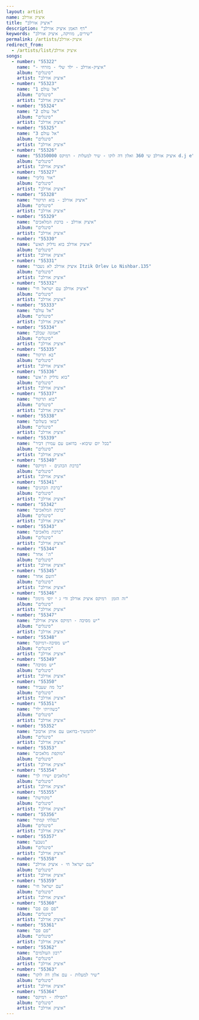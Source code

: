 ```yaml
---
layout: artist
name: איציק אורלב
title: "איציק אורלב"
description: "דף האמן איציק אורלב"
keywords: "שירים, מוזיקה, איציק אורלב"
permalink: /artists/איציק-אורלב
redirect_from:
  - /artists/list/איציק אורלב
songs:
  - number: "55322"
    name: "- איציק-אורלב - ילד שלי - מזרחי"
    album: "סינגלים"
    artist: "איציק אורלב"
  - number: "55323"
    name: "1 אל עולם"
    album: "סינגלים"
    artist: "איציק אורלב"
  - number: "55324"
    name: "2 אל עולם"
    album: "סינגלים"
    artist: "איציק אורלב"
  - number: "55325"
    name: "3 אל עולם"
    album: "סינגלים"
    artist: "איציק אורלב"
  - number: "55326"
    name: "55350000 איציק אורלב שי 360 ואלון דה לוקו - שיר למעלות - רמיקס d.j e"
    album: "סינגלים"
    artist: "איציק אורלב"
  - number: "55327"
    name: "אור בליבי"
    album: "סינגלים"
    artist: "איציק אורלב"
  - number: "55328"
    name: "איציק אורלב - בוא תרקוד"
    album: "סינגלים"
    artist: "איציק אורלב"
  - number: "55329"
    name: "איציק אורלב - ברכת המלאכים"
    album: "סינגלים"
    artist: "איציק אורלב"
  - number: "55330"
    name: "איציק אורלב בוא נדליק תאש"
    album: "סינגלים"
    artist: "איציק אורלב"
  - number: "55331"
    name: "איציק אורלב לא נשבר Itzik Orlev Lo Nishbar.135"
    album: "סינגלים"
    artist: "איציק אורלב"
  - number: "55332"
    name: "איציק אורלב עם ישראל חי"
    album: "סינגלים"
    artist: "איציק אורלב"
  - number: "55333"
    name: "אל עולם"
    album: "סינגלים"
    artist: "איציק אורלב"
  - number: "55334"
    name: "אמונה שבלב"
    album: "סינגלים"
    artist: "איציק אורלב"
  - number: "55335"
    name: "בא תרקוד"
    album: "סינגלים"
    artist: "איציק אורלב"
  - number: "55336"
    name: "בוא נדליק ת'אש"
    album: "סינגלים"
    artist: "איציק אורלב"
  - number: "55337"
    name: "בוא תרקוד"
    album: "סינגלים"
    artist: "איציק אורלב"
  - number: "55338"
    name: "בואי בשלום"
    album: "סינגלים"
    artist: "איציק אורלב"
  - number: "55339"
    name: "בכל יום שיבוא- בדואט עם עמירן דביר"
    album: "סינגלים"
    artist: "איציק אורלב"
  - number: "55340"
    name: "ברכת הכהנים - רמיקס"
    album: "סינגלים"
    artist: "איציק אורלב"
  - number: "55341"
    name: "ברכת הכהנים"
    album: "סינגלים"
    artist: "איציק אורלב"
  - number: "55342"
    name: "ברכת המלאכים"
    album: "סינגלים"
    artist: "איציק אורלב"
  - number: "55343"
    name: "ברכת מלאכים"
    album: "סינגלים"
    artist: "איציק אורלב"
  - number: "55344"
    name: "ה' אחד"
    album: "סינגלים"
    artist: "איציק אורלב"
  - number: "55345"
    name: "השם אחד"
    album: "סינגלים"
    artist: "איציק אורלב"
  - number: "55346"
    name: "זה הזמן  רמיקס איציק אורלב ודי ג י יוסי מימון"
    album: "סינגלים"
    artist: "איציק אורלב"
  - number: "55347"
    name: "יש מסיבה - רמיקס איציק אורלב"
    album: "סינגלים"
    artist: "איציק אורלב"
  - number: "55348"
    name: "יש מסיבה-רמיקס"
    album: "סינגלים"
    artist: "איציק אורלב"
  - number: "55349"
    name: "יש מסיבה"
    album: "סינגלים"
    artist: "איציק אורלב"
  - number: "55350"
    name: "כל מה שעביד"
    album: "סינגלים"
    artist: "איציק אורלב"
  - number: "55351"
    name: "כשהייתי ילד"
    album: "סינגלים"
    artist: "איציק אורלב"
  - number: "55352"
    name: "להמשיך-בדואט עם איתן ארבוב"
    album: "סינגלים"
    artist: "איציק אורלב"
  - number: "55353"
    name: "מוקפת מלאכים"
    album: "סינגלים"
    artist: "איציק אורלב"
  - number: "55354"
    name: "מלאכים ישירו לך"
    album: "סינגלים"
    artist: "איציק אורלב"
  - number: "55355"
    name: "מקודשת"
    album: "סינגלים"
    artist: "איציק אורלב"
  - number: "55356"
    name: "נפלתי קמתי"
    album: "סינגלים"
    artist: "איציק אורלב"
  - number: "55357"
    name: "נשבע"
    album: "סינגלים"
    artist: "איציק אורלב"
  - number: "55358"
    name: "עם ישראל חי - איציק אורלב"
    album: "סינגלים"
    artist: "איציק אורלב"
  - number: "55359"
    name: "עם ישראל חי"
    album: "סינגלים"
    artist: "איציק אורלב"
  - number: "55360"
    name: "פם פם פם"
    album: "סינגלים"
    artist: "איציק אורלב"
  - number: "55361"
    name: "פם פם"
    album: "סינגלים"
    artist: "איציק אורלב"
  - number: "55362"
    name: "רבון העולמים"
    album: "סינגלים"
    artist: "איציק אורלב"
  - number: "55363"
    name: "שיר למעלות - עם אלון דה לוקו"
    album: "סינגלים"
    artist: "איציק אורלב"
  - number: "55364"
    name: "תפילה - רמיקס"
    album: "סינגלים"
    artist: "איציק אורלב"
---
```


